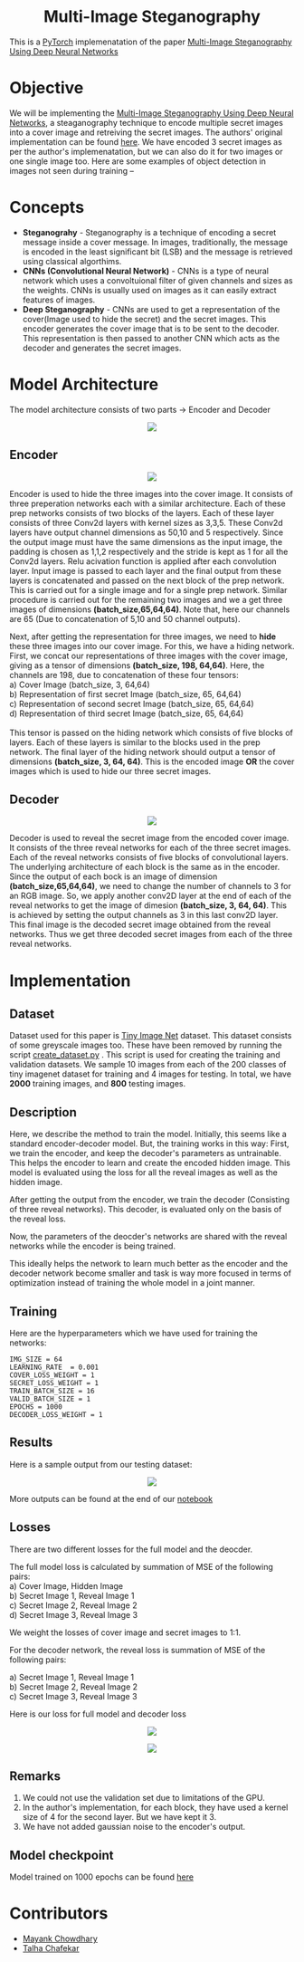 <h1 align="center"><b>Multi-Image Steganography</b></h1>

This is a [PyTorch](https://pytorch.org) implemenatation of the paper [Multi-Image Steganography Using Deep Neural Networks](https://arxiv.org/pdf/2101.00350.pdf)

# Objective
We will be implementing the [Multi-Image Steganography Using Deep Neural Networks](https://arxiv.org/pdf/2101.00350.pdf), a steaganography technique to encode multiple secret images into a cover image and retreiving the secret images. The authors' original implementation can be found [here](https://github.com/JapsimarSinghWahi/DeepSteganography). We have encoded 3 secret images as per the author's implemenatation, but we can also do it for two images or one single image too.
Here are some examples of object detection in images not seen during training –

# Concepts

* **Steganograhy** - Steganography is a technique of encoding a secret message inside a cover message. In images, traditionally, the message is encoded in the least significant bit (LSB) and the message is retrieved using classical algorthims. 
* **CNNs (Convolutional Neural Network)** - CNNs is a type of neural network which uses a convoltuional filter of given channels and sizes as the weights. CNNs is usually used on images as it can easily extract features of images.
* **Deep Steganography** - CNNs are used to get a representation of the cover(Image used to hide the secret) and the secret images. This encoder generates the cover image that is to be sent to the decoder. This representation is then passed to another CNN which acts as the decoder and generates the secret images. 

# Model Architecture

The model architecture consists of two parts -> Encoder and Decoder 

<p align="center">
<img src="https://github.com/m607stars/MultiImageSteganography/blob/master/assets/model_architecture.png">
</p>

## Encoder

<p align="center">
<img src="https://github.com/m607stars/MultiImageSteganography/blob/master/assets/hidden_image.png">
</p>


Encoder is used to hide the three images into the cover image. It consists of three preperation networks each with a similar architecture.
Each of these prep networks consists of two blocks of the layers. Each of these layer consists of three Conv2d layers with kernel sizes as 3,3,5. These Conv2d layers have output channel dimensions as 50,10 and 5 respectively. Since the output image must have the same dimensions as the input image, the padding is chosen as 1,1,2 respectively and the stride is kept as 1 for all the Conv2d layers. Relu acivation function is applied after each convolution layer. Input image is passed to each layer and the final output from these layers is concatenated and passed on the next block of the prep network. This is carried out for a single image and for a single prep network. Similar procedure is carried out for the remaining two images and we a get three images of dimensions **(batch_size,65,64,64)**.
Note that, here our channels are 65 (Due to concatenation of 5,10 and 50 channel outputs). 

Next, after getting the representation for three images, we need to **hide**  these three images into our cover image. For this, we have a hiding network. First, 
we concat our representations of three images with the cover image, giving as a tensor of dimensions **(batch_size, 198, 64,64)**. Here, the channels are 198, due to concatenation of these four tensors:<br>
a) Cover Image (batch_size, 3, 64,64) <br>
b) Representation of first secret Image (batch_size, 65, 64,64) <br>
c) Representation of second secret Image (batch_size, 65, 64,64) <br>
d) Representation of third secret Image (batch_size, 65, 64,64) <br>
<br>
This tensor is passed on the hiding network which consists of five blocks of layers. Each of these layers is similar to the blocks used in the prep network. 
The final layer of the hiding network should output a tensor of dimensions **(batch_size, 3, 64, 64)**. This is the encoded image **OR** the cover images which is used to hide our three secret images. 

## Decoder


<p align="center">
<img src="https://github.com/m607stars/MultiImageSteganography/blob/master/assets/reveal_image.png">
</p>

Decoder is used to reveal the secret image from the encoded cover image. It consists of the three reveal networks for each of the three secret images. Each of the reveal networks consists of five blocks of convolutional layers. The underlying architecture of each block is the same as in the encoder. Since the output of each bock is an image of dimension  **(batch_size,65,64,64)**, we need to change the number of channels to 3 for an RGB image. So, we apply another conv2D layer at the end of each of the reveal networks to get the image of dimesion **(batch_size, 3, 64, 64)**. This is achieved by setting the output channels as 3 in this last conv2D layer. This final image is the decoded secret image obtained from the reveal networks. Thus we get three decoded secret images from each of the three reveal networks.


# Implementation

## Dataset

Dataset used for this paper is [Tiny Image Net](http://cs231n.stanford.edu/tiny-imagenet-200.zip) dataset. This dataset consists of some greyscale images too. These have been removed by running the script [create_dataset.py](https://github.com/m607stars/MultiImageSteganography/blob/master/scripts/create_dataset.py) .
This script is used for creating the training and validation datasets. We sample 10 images from each of the 200 classes of tiny imagenet dataset for training and 4 images for testing. In total, we have **2000** training images, and **800** testing images. 

## Description

Here, we describe the method to train the model. Initially, this seems like a standard encoder-decoder model. But, the training works in this way: 
First, we train the encoder, and keep the decoder's parameters as untrainable. This helps the encoder to learn and create the encoded hidden image. This model is evaluated using the loss for all the reveal images as well as the hidden image.

After getting the output from the encoder, we train the decoder (Consisting of three reveal networks). This decoder, is evaluated only on the basis of the reveal loss. 

Now, the parameters of the deocder's networks are shared with the reveal networks while the encoder is being trained.

This ideally helps the network to learn much better as the encoder and the decoder network become smaller and task is way more focused in terms of optimization instead of training the whole model in a joint manner. 

## Training

Here are the hyperparameters which we have used for training the networks:

```
IMG_SIZE = 64
LEARNING_RATE  = 0.001
COVER_LOSS_WEIGHT = 1
SECRET_LOSS_WEIGHT = 1
TRAIN_BATCH_SIZE = 16
VALID_BATCH_SIZE = 1
EPOCHS = 1000
DECODER_LOSS_WEIGHT = 1
```

## Results

Here is a sample output from our testing dataset:

<p align="center">
<img src="https://github.com/m607stars/MultiImageSteganography/blob/master/assets/outputs.png">
</p>

More outputs can be found at the end of our [notebook](https://github.com/m607stars/MultiImageSteganography/blob/master/MultiImageSteganography.ipynb)

## Losses

There are two different losses for the full model and the deocder.

The full model loss is calculated by summation of MSE of the following pairs: <br>
a) Cover Image, Hidden Image<br>
b) Secret Image 1, Reveal Image 1<br>
c) Secret Image 2, Reveal Image 2<br>
d) Secret Image 3, Reveal Image 3<br>

We weight the losses of cover image and secret images to 1:1.

For the decoder network, the reveal loss is summation of MSE of the following pairs:<br>

a) Secret Image 1, Reveal Image 1<br>
b) Secret Image 2, Reveal Image 2<br>
c) Secret Image 3, Reveal Image 3<br>

Here is our loss for full model and decoder loss

<p align="center">
<img src="https://github.com/m607stars/MultiImageSteganography/blob/master/assets/full_model_loss.png">
</p>

<p align="center">
<img src="https://github.com/m607stars/MultiImageSteganography/blob/master/assets/decoder_loss.png">
</p>



## Remarks

1) We could not use the validation set due to limitations of the GPU. 
2) In the author's implementation, for each block, they have used a kernel size of 4 for the second layer. But we have kept it 3.
3) We have not added gaussian noise to the encoder's output. 

## Model checkpoint

Model trained on 1000 epochs can be found [here](https://github.com/m607stars/MultiImageSteganography/tree/master/models) 

# Contributors
- [Mayank Chowdhary](https://github.com/m607stars)
- [Talha Chafekar](https://github.com/talha1503)
